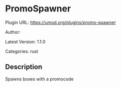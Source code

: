 # PromoSpawner

Plugin URL: https://umod.org/plugins/promo-spawner

Author: 

Latest Version: 1.1.0

Categories: rust

## Description

Spawns boxes with a promocode
